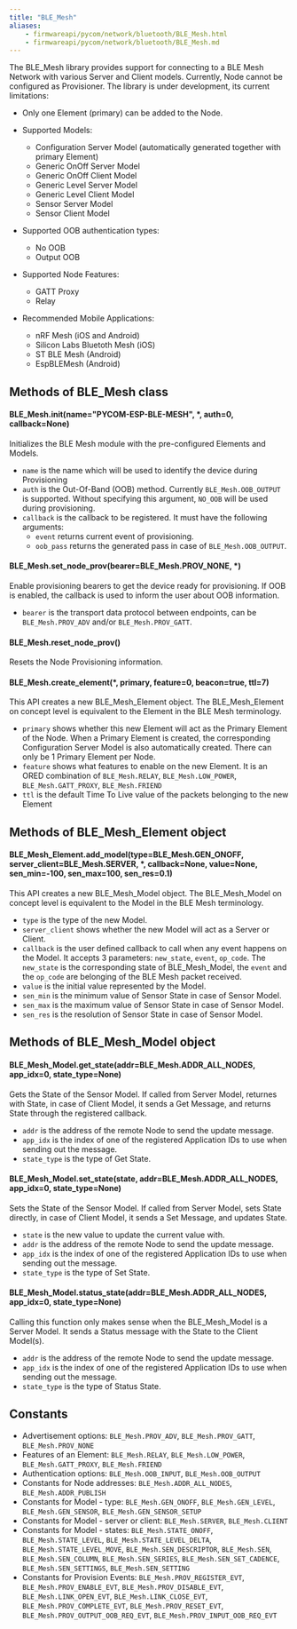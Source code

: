 ```yaml
---
title: "BLE_Mesh"
aliases:
    - firmwareapi/pycom/network/bluetooth/BLE_Mesh.html
    - firmwareapi/pycom/network/bluetooth/BLE_Mesh.md
---
```


The BLE_Mesh library provides support for connecting to a BLE Mesh Network with various Server and Client models. Currently, Node cannot be configured as Provisioner.
The library is under development, its current limitations:

- Only one Element (primary) can be added to the Node.
- Supported Models:
    * Configuration Server Model (automatically generated together with primary Element)
    * Generic OnOff Server Model
    * Generic OnOff Client Model
    * Generic Level Server Model
    * Generic Level Client Model
    * Sensor Server Model
    * Sensor Client Model
 
- Supported OOB authentication types:
    * No OOB
    * Output OOB
 
- Supported Node Features:
    * GATT Proxy
    * Relay

- Recommended Mobile Applications:
    * nRF Mesh (iOS and Android)
    * Silicon Labs Bluetoth Mesh (iOS)
    * ST BLE Mesh (Android)
    * EspBLEMesh (Android)


## Methods of BLE_Mesh class

#### BLE_Mesh.init(name="PYCOM-ESP-BLE-MESH", *, auth=0, callback=None)

Initializes the BLE Mesh module with the pre-configured Elements and Models.

* `name` is the name which will be used to identify the device during Provisioning
* `auth` is the Out-Of-Band (OOB) method. Currently `BLE_Mesh.OOB_OUTPUT` is supported. Without specifying this argument, `NO_OOB` will be used during provisioning.
* `callback` is the callback to be registered. It must have the following arguments:
    * `event` returns current event of provisioning. 
    * `oob_pass` returns the generated pass in case of `BLE_Mesh.OOB_OUTPUT`.

#### BLE_Mesh.set_node_prov(bearer=BLE_Mesh.PROV_NONE, *)

Enable provisioning bearers to get the device ready for provisioning. If OOB is enabled, the callback is used to inform the user about OOB information.

* `bearer` is the transport data protocol between endpoints, can be `BLE_Mesh.PROV_ADV` and/or `BLE_Mesh.PROV_GATT`.

#### BLE_Mesh.reset_node_prov()

Resets the Node Provisioning information.

#### BLE_Mesh.create_element(*, primary, feature=0, beacon=true, ttl=7)

This API creates a new BLE_Mesh_Element object. The BLE_Mesh_Element on concept level is equivalent to the Element in the BLE Mesh terminology.

* `primary` shows whether this new Element will act as the Primary Element of the Node. When a Primary Element is created, the corresponding Configuration Server Model is also automatically created. There can only be 1 Primary Element per Node.
* `feature` shows what features to enable on the new Element. It is an ORED combination of `BLE_Mesh.RELAY`, `BLE_Mesh.LOW_POWER`, `BLE_Mesh.GATT_PROXY`, `BLE_Mesh.FRIEND`
* `ttl` is the default Time To Live value of the packets belonging to the new Element

## Methods of BLE_Mesh_Element object

#### BLE_Mesh_Element.add_model(type=BLE_Mesh.GEN_ONOFF, server_client=BLE_Mesh.SERVER, *, callback=None, value=None, sen_min=-100, sen_max=100, sen_res=0.1)

This API creates a new BLE_Mesh_Model object. The BLE_Mesh_Model on concept level is equivalent to the Model in the BLE Mesh terminology.

* `type` is the type of the new Model.
* `server_client` shows whether the new Model will act as a Server or Client.
* `callback` is the user defined callback to call when any event happens on the Model. It accepts 3 parameters: `new_state`, `event`, `op_code`. The `new_state` is the corresponding state of BLE_Mesh_Model, the `event` and the `op_code` are belonging of the BLE Mesh packet received.
* `value` is the initial value represented by the Model.
* `sen_min` is the minimum value of Sensor State in case of Sensor Model.
* `sen_max` is the maximum value of Sensor State in case of Sensor Model.
* `sen_res` is the resolution of Sensor State in case of Sensor Model.

## Methods of BLE_Mesh_Model object

#### BLE_Mesh_Model.get_state(addr=BLE_Mesh.ADDR_ALL_NODES, app_idx=0, state_type=None)

Gets the State of the Sensor Model. If called from Server Model, returnes with State, in case of Client Model, it sends a Get Message, and returns State through the registered callback.

* `addr` is the address of the remote Node to send the update message.
* `app_idx` is the index of one of the registered Application IDs to use when sending out the message.
* `state_type` is the type of Get State. 

#### BLE_Mesh_Model.set_state(state, addr=BLE_Mesh.ADDR_ALL_NODES, app_idx=0, state_type=None)

Sets the State of the Sensor Model. If called from Server Model, sets State directly, in case of Client Model, it sends a Set Message, and updates State.

* `state` is the new value to update the current value with.
* `addr` is the address of the remote Node to send the update message.
* `app_idx` is the index of one of the registered Application IDs to use when sending out the message.
* `state_type` is the type of Set State. 

#### BLE_Mesh_Model.status_state(addr=BLE_Mesh.ADDR_ALL_NODES, app_idx=0, state_type=None)

Calling this function only makes sense when the BLE_Mesh_Model is a Server Model. It sends a Status message with the State to the Client Model(s).

* `addr` is the address of the remote Node to send the update message.
* `app_idx` is the index of one of the registered Application IDs to use when sending out the message.
* `state_type` is the type of Status State. 

## Constants

* Advertisement options: `BLE_Mesh.PROV_ADV`, `BLE_Mesh.PROV_GATT`, `BLE_Mesh.PROV_NONE`
* Features of an Element: `BLE_Mesh.RELAY`, `BLE_Mesh.LOW_POWER`, `BLE_Mesh.GATT_PROXY`, `BLE_Mesh.FRIEND`
* Authentication options: `BLE_Mesh.OOB_INPUT`, `BLE_Mesh.OOB_OUTPUT`
* Constants for Node addresses: `BLE_Mesh.ADDR_ALL_NODES`, `BLE_Mesh.ADDR_PUBLISH`
* Constants for Model - type: `BLE_Mesh.GEN_ONOFF`, `BLE_Mesh.GEN_LEVEL`, `BLE_Mesh.GEN_SENSOR`, `BLE_Mesh.GEN_SENSOR_SETUP`
* Constants for Model - server or client: `BLE_Mesh.SERVER`, `BLE_Mesh.CLIENT`
* Constants for Model - states: `BLE_Mesh.STATE_ONOFF`, `BLE_Mesh.STATE_LEVEL`, `BLE_Mesh.STATE_LEVEL_DELTA`, `BLE_Mesh.STATE_LEVEL_MOVE`, `BLE_Mesh.SEN_DESCRIPTOR`, `BLE_Mesh.SEN`, `BLE_Mesh.SEN_COLUMN`, `BLE_Mesh.SEN_SERIES`, `BLE_Mesh.SEN_SET_CADENCE`, `BLE_Mesh.SEN_SETTINGS`, `BLE_Mesh.SEN_SETTING`
* Constants for Provision Events: `BLE_Mesh.PROV_REGISTER_EVT`, `BLE_Mesh.PROV_ENABLE_EVT`, `BLE_Mesh.PROV_DISABLE_EVT`, `BLE_Mesh.LINK_OPEN_EVT`, `BLE_Mesh.LINK_CLOSE_EVT`, `BLE_Mesh.PROV_COMPLETE_EVT`, `BLE_Mesh.PROV_RESET_EVT`, `BLE_Mesh.PROV_OUTPUT_OOB_REQ_EVT`, `BLE_Mesh.PROV_INPUT_OOB_REQ_EVT`
